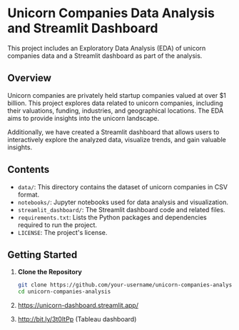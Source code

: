 # Unicorn Companies Data Analysis and Streamlit Dashboard

This project includes an Exploratory Data Analysis (EDA) of unicorn companies data and a Streamlit dashboard as part of the analysis.

## Overview

Unicorn companies are privately held startup companies valued at over $1 billion. This project explores data related to unicorn companies, including their valuations, funding, industries, and geographical locations. The EDA aims to provide insights into the unicorn landscape.

Additionally, we have created a Streamlit dashboard that allows users to interactively explore the analyzed data, visualize trends, and gain valuable insights.

## Contents

- `data/`: This directory contains the dataset of unicorn companies in CSV format.
- `notebooks/`: Jupyter notebooks used for data analysis and visualization.
- `streamlit_dashboard/`: The Streamlit dashboard code and related files.
- `requirements.txt`: Lists the Python packages and dependencies required to run the project.
- `LICENSE`: The project's license.

## Getting Started

1. **Clone the Repository**

   ```bash
   git clone https://github.com/your-username/unicorn-companies-analysis.git
   cd unicorn-companies-analysis

2. https://unicorn-dashboard.streamlit.app/
3. http://bit.ly/3t0ItPp (Tableau dashboard) 
